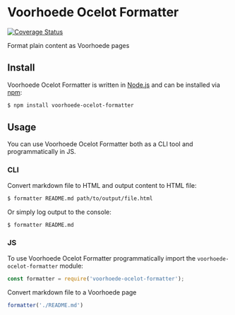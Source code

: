 # Voorhoede Ocelot Formatter

[![Coverage Status](https://coveralls.io/repos/github/voorhoede/voorhoede-ocelot-formatter/badge.svg?branch=master)](https://coveralls.io/github/voorhoede/voorhoede-ocelot-formatter?branch=master)

Format plain content as Voorhoede pages

## Install

Voorhoede Ocelot Formatter is written in [Node.js](http://nodejs.org/) and can be installed via [npm](https://npmjs.org/):

```bash
$ npm install voorhoede-ocelot-formatter
```

## Usage

You can use Voorhoede Ocelot Formatter both as a CLI tool and programmatically in JS.

### CLI

Convert markdown file to HTML and output content to HTML file:

```bash
$ formatter README.md path/to/output/file.html
```

Or simply log output to the console:

```bash
$ formatter README.md
```

### JS

To use Voorhoede Ocelot Formatter programmatically import the `voorhoede-ocelot-formatter` module:

```javascript
const formatter = require('voorhoede-ocelot-formatter');
```

Convert markdown file to a Voorhoede page

```javascript
formatter('./README.md')
```
